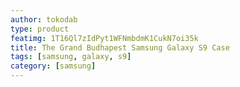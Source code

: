```yaml
---
author: tokodab
type: product
featimg: 1T16Ql7zIdPyt1WFNmbdmK1CukN7oi35k
title: The Grand Budhapest Samsung Galaxy S9 Case
tags: [samsung, galaxy, s9]
category: [samsung]
---
```

